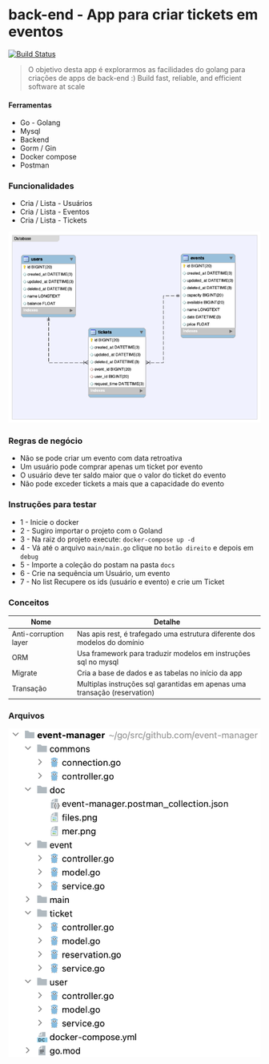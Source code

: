 # back-end - App para criar tickets em eventos

[![Build Status](https://travis-ci.org/joemccann/dillinger.svg?branch=master)](https://travis-ci.org/joemccann/dillinger)


> O objetivo desta app é explorarmos as facilidades do golang
> para criações de apps de back-end :)
> Build fast, reliable, and efficient software at scale

#### Ferramentas
- Go - Golang
- Mysql
- Backend
- Gorm / Gin
- Docker compose
- Postman

### Funcionalidades

- Cria / Lista - Usuários
- Cria / Lista - Eventos
- Cria / Lista - Tickets

![Modelagem](doc/mer.png)

### Regras de negócio

- Não se pode criar um evento com data retroativa
- Um usuário pode comprar apenas um ticket por evento
- O usuário deve ter saldo maior que o valor do ticket do evento
- Não pode exceder tickets a mais que a capacidade do evento

### Instruções para testar

- 1 - Inicie o docker
- 2 - Sugiro importar o projeto com o Goland
- 3 - Na raiz do projeto execute: `docker-compose up -d`
- 4 - Vá até o arquivo `main/main.go` clique no `botão direito` e depois em `debug`
- 5 - Importe a coleção do postam na pasta `docs`
- 6 - Crie na sequência um Usuário, um evento
- 7 - No list Recupere os ids (usuário e evento) e crie um Ticket

### Conceitos

| Nome | Detalhe |
| ------ | ------ |
| Anti-corruption layer | Nas apis rest, é trafegado uma estrutura diferente dos modelos do domínio |
| ORM | Usa framework para traduzir modelos em instruções sql no mysql|
| Migrate | Cria a base de dados e as tabelas no início da app |
| Transação | Multiplas instruções sql garantidas em apenas uma transação (reservation) |

### Arquivos 

![Modelagem](doc/files.png)

